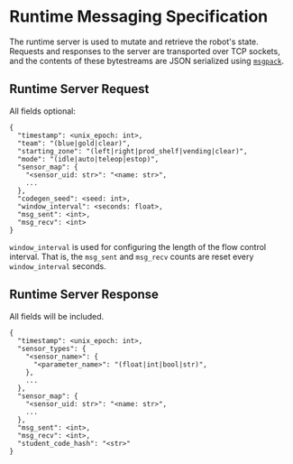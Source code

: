 # Runtime Messaging Specification

The runtime server is used to mutate and retrieve the robot's state.
Requests and responses to the server are transported over TCP sockets, and the contents of these bytestreams are JSON serialized using [`msgpack`](https://msgpack.org/).

## Runtime Server Request

All fields optional:

```
{
  "timestamp": <unix_epoch: int>,
  "team": "(blue|gold|clear)",
  "starting_zone": "(left|right|prod_shelf|vending|clear)",
  "mode": "(idle|auto|teleop|estop)",
  "sensor_map": {
    "<sensor_uid: str>": "<name: str>",
    ...
  },
  "codegen_seed": <seed: int>,
  "window_interval": <seconds: float>,
  "msg_sent": <int>,
  "msg_recv": <int>
}
```

`window_interval` is used for configuring the length of the flow control interval.
That is, the `msg_sent` and `msg_recv` counts are reset every `window_interval` seconds.

## Runtime Server Response

All fields will be included.

```
{
  "timestamp": <unix_epoch: int>,
  "sensor_types": {
    "<sensor_name>": {
      "<parameter_name>": "(float|int|bool|str)",
    },
    ...
  },
  "sensor_map": {
    "<sensor_uid: str>": "<name: str>",
    ...
  },
  "msg_sent": <int>,
  "msg_recv": <int>,
  "student_code_hash": "<str>"
}
```
